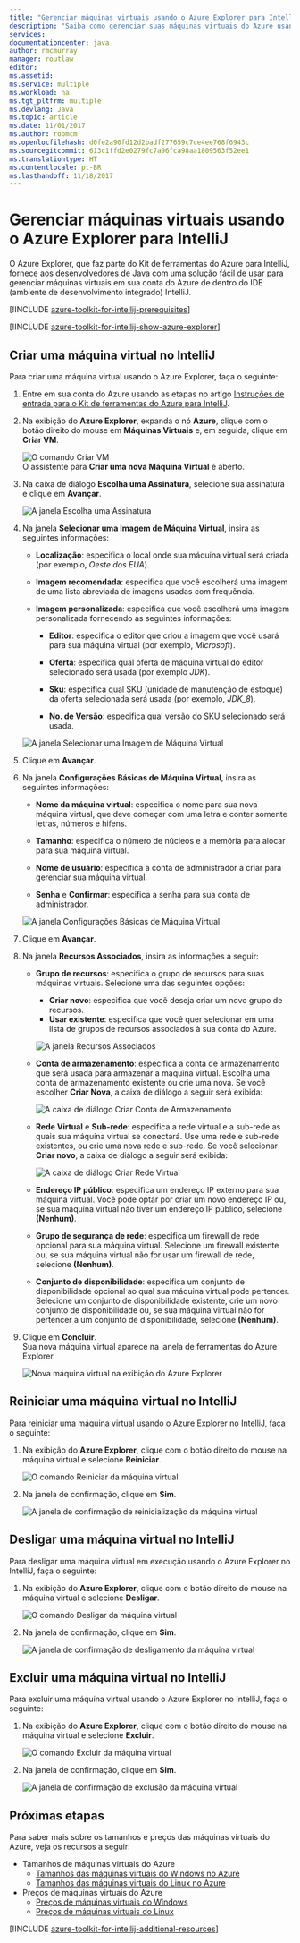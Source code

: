 ```yaml
---
title: "Gerenciar máquinas virtuais usando o Azure Explorer para IntelliJ"
description: "Saiba como gerenciar suas máquinas virtuais do Azure usando o Azure Explorer para IntelliJ."
services: 
documentationcenter: java
author: rmcmurray
manager: routlaw
editor: 
ms.assetid: 
ms.service: multiple
ms.workload: na
ms.tgt_pltfrm: multiple
ms.devlang: Java
ms.topic: article
ms.date: 11/01/2017
ms.author: robmcm
ms.openlocfilehash: d0fe2a90fd12d2badf277659c7ce4ee768f6943c
ms.sourcegitcommit: 613c1ffd2e0279fc7a96fca98aa1809563f52ee1
ms.translationtype: HT
ms.contentlocale: pt-BR
ms.lasthandoff: 11/18/2017
---
```

# <a name="manage-virtual-machines-by-using-the-azure-explorer-for-intellij"></a>Gerenciar máquinas virtuais usando o Azure Explorer para IntelliJ

O Azure Explorer, que faz parte do Kit de ferramentas do Azure para IntelliJ, fornece aos desenvolvedores de Java com uma solução fácil de usar para gerenciar máquinas virtuais em sua conta do Azure de dentro do IDE (ambiente de desenvolvimento integrado) IntelliJ.

[!INCLUDE [azure-toolkit-for-intellij-prerequisites](../includes/azure-toolkit-for-intellij-prerequisites.md)]

[!INCLUDE [azure-toolkit-for-intellij-show-azure-explorer](../includes/azure-toolkit-for-intellij-show-azure-explorer.md)]

## <a name="create-a-virtual-machine-in-intellij"></a>Criar uma máquina virtual no IntelliJ

Para criar uma máquina virtual usando o Azure Explorer, faça o seguinte: 

1. Entre em sua conta do Azure usando as etapas no artigo [Instruções de entrada para o Kit de ferramentas do Azure para IntelliJ].

2. Na exibição do **Azure Explorer**, expanda o nó **Azure**, clique com o botão direito do mouse em **Máquinas Virtuais** e, em seguida, clique em **Criar VM**. 

   ![O comando Criar VM][CR01]  
    O assistente para **Criar uma nova Máquina Virtual** é aberto.

3. Na caixa de diálogo **Escolha uma Assinatura**, selecione sua assinatura e clique em **Avançar**. 

   ![A janela Escolha uma Assinatura][CR02]

4. Na janela **Selecionar uma Imagem de Máquina Virtual**, insira as seguintes informações:

   * **Localização**: especifica o local onde sua máquina virtual será criada (por exemplo, *Oeste dos EUA*). 

   * **Imagem recomendada**: especifica que você escolherá uma imagem de uma lista abreviada de imagens usadas com frequência.

   * **Imagem personalizada**: especifica que você escolherá uma imagem personalizada fornecendo as seguintes informações:

      * **Editor**: especifica o editor que criou a imagem que você usará para sua máquina virtual (por exemplo, *Microsoft*).

      * **Oferta**: especifica qual oferta de máquina virtual do editor selecionado será usada (por exemplo *JDK*).

      * **Sku**: especifica qual SKU (unidade de manutenção de estoque) da oferta selecionada será usada (por exemplo, *JDK_8*).

      * **No. de Versão**: especifica qual versão do SKU selecionado será usada.

   ![A janela Selecionar uma Imagem de Máquina Virtual][CR03]

5. Clique em **Avançar**. 

6. Na janela **Configurações Básicas de Máquina Virtual**, insira as seguintes informações:

   * **Nome da máquina virtual**: especifica o nome para sua nova máquina virtual, que deve começar com uma letra e conter somente letras, números e hifens.

   * **Tamanho**: especifica o número de núcleos e a memória para alocar para sua máquina virtual.

   * **Nome de usuário**: especifica a conta de administrador a criar para gerenciar sua máquina virtual.

   * **Senha** e **Confirmar**: especifica a senha para sua conta de administrador.

   ![A janela Configurações Básicas de Máquina Virtual][CR04]

7. Clique em **Avançar**. 

8. Na janela **Recursos Associados**, insira as informações a seguir:

   * **Grupo de recursos**: especifica o grupo de recursos para suas máquinas virtuais. Selecione uma das seguintes opções:
      * **Criar novo**: especifica que você deseja criar um novo grupo de recursos.
      * **Usar existente**: especifica que você quer selecionar em uma lista de grupos de recursos associados à sua conta do Azure.

       ![A janela Recursos Associados][CR07]

   * **Conta de armazenamento**: especifica a conta de armazenamento que será usada para armazenar a máquina virtual. Escolha uma conta de armazenamento existente ou crie uma nova. Se você escolher **Criar Nova**, a caixa de diálogo a seguir será exibida:

      ![A caixa de diálogo Criar Conta de Armazenamento][CR05]

   * **Rede Virtual** e **Sub-rede**: especifica a rede virtual e a sub-rede as quais sua máquina virtual se conectará. Use uma rede e sub-rede existentes, ou crie uma nova rede e sub-rede. Se você selecionar **Criar novo**, a caixa de diálogo a seguir será exibida:

      ![A caixa de diálogo Criar Rede Virtual][CR06]

   * **Endereço IP público**: especifica um endereço IP externo para sua máquina virtual. Você pode optar por criar um novo endereço IP ou, se sua máquina virtual não tiver um endereço IP público, selecione **(Nenhum)**. 

   * **Grupo de segurança de rede**: especifica um firewall de rede opcional para sua máquina virtual. Selecione um firewall existente ou, se sua máquina virtual não for usar um firewall de rede, selecione **(Nenhum)**. 

   * **Conjunto de disponibilidade**: especifica um conjunto de disponibilidade opcional ao qual sua máquina virtual pode pertencer. Selecione um conjunto de disponibilidade existente, crie um novo conjunto de disponibilidade ou, se sua máquina virtual não for pertencer a um conjunto de disponibilidade, selecione **(Nenhum)**.

9. Clique em **Concluir**.  
    Sua nova máquina virtual aparece na janela de ferramentas do Azure Explorer. 

   ![Nova máquina virtual na exibição do Azure Explorer][CR08]

## <a name="restart-a-virtual-machine-in-intellij"></a>Reiniciar uma máquina virtual no IntelliJ

Para reiniciar uma máquina virtual usando o Azure Explorer no IntelliJ, faça o seguinte:

1. Na exibição do **Azure Explorer**, clique com o botão direito do mouse na máquina virtual e selecione **Reiniciar**.

   ![O comando Reiniciar da máquina virtual][RE01]

2. Na janela de confirmação, clique em **Sim**. 

   ![A janela de confirmação de reinicialização da máquina virtual][RE02]

## <a name="shut-down-a-virtual-machine-in-intellij"></a>Desligar uma máquina virtual no IntelliJ

Para desligar uma máquina virtual em execução usando o Azure Explorer no IntelliJ, faça o seguinte:

1. Na exibição do **Azure Explorer**, clique com o botão direito do mouse na máquina virtual e selecione **Desligar**.

   ![O comando Desligar da máquina virtual][SH01]

2. Na janela de confirmação, clique em **Sim**. 

   ![A janela de confirmação de desligamento da máquina virtual][SH02]

## <a name="delete-a-virtual-machine-in-intellij"></a>Excluir uma máquina virtual no IntelliJ

Para excluir uma máquina virtual usando o Azure Explorer no IntelliJ, faça o seguinte:

1. Na exibição do **Azure Explorer**, clique com o botão direito do mouse na máquina virtual e selecione **Excluir**.

   ![O comando Excluir da máquina virtual][DE01]

2. Na janela de confirmação, clique em **Sim**. 

   ![A janela de confirmação de exclusão da máquina virtual][DE02]

## <a name="next-steps"></a>Próximas etapas

Para saber mais sobre os tamanhos e preços das máquinas virtuais do Azure, veja os recursos a seguir:

* Tamanhos de máquinas virtuais do Azure
  * [Tamanhos das máquinas virtuais do Windows no Azure]
  * [Tamanhos das máquinas virtuais do Linux no Azure]
* Preços de máquinas virtuais do Azure
  * [Preços de máquinas virtuais do Windows]
  * [Preços de máquinas virtuais do Linux]

[!INCLUDE [azure-toolkit-for-intellij-additional-resources](../includes/azure-toolkit-for-intellij-additional-resources.md)]

<!-- URL List -->

[Instruções de entrada para o Kit de ferramentas do Azure para IntelliJ]: ./azure-toolkit-for-intellij-sign-in-instructions.md
[Tamanhos das máquinas virtuais do Windows no Azure]: /azure/virtual-machines/virtual-machines-windows-sizes
[Tamanhos das máquinas virtuais do Linux no Azure]: /azure/virtual-machines/virtual-machines-linux-sizes
[Preços de máquinas virtuais do Windows]: /pricing/details/virtual-machines/windows/
[Preços de máquinas virtuais do Linux]: /pricing/details/virtual-machines/linux/

<!-- IMG List -->

[RE01]: media/azure-toolkit-for-intellij-managing-virtual-machines-using-azure-explorer/RE01.png
[RE02]: media/azure-toolkit-for-intellij-managing-virtual-machines-using-azure-explorer/RE02.png

[SH01]: media/azure-toolkit-for-intellij-managing-virtual-machines-using-azure-explorer/SH01.png
[SH02]: media/azure-toolkit-for-intellij-managing-virtual-machines-using-azure-explorer/SH02.png

[DE01]: media/azure-toolkit-for-intellij-managing-virtual-machines-using-azure-explorer/DE01.png
[DE02]: media/azure-toolkit-for-intellij-managing-virtual-machines-using-azure-explorer/DE02.png

[CR01]: media/azure-toolkit-for-intellij-managing-virtual-machines-using-azure-explorer/CR01.png
[CR02]: media/azure-toolkit-for-intellij-managing-virtual-machines-using-azure-explorer/CR02.png
[CR03]: media/azure-toolkit-for-intellij-managing-virtual-machines-using-azure-explorer/CR03.png
[CR04]: media/azure-toolkit-for-intellij-managing-virtual-machines-using-azure-explorer/CR04.png
[CR05]: media/azure-toolkit-for-intellij-managing-virtual-machines-using-azure-explorer/CR05.png
[CR06]: media/azure-toolkit-for-intellij-managing-virtual-machines-using-azure-explorer/CR06.png
[CR07]: media/azure-toolkit-for-intellij-managing-virtual-machines-using-azure-explorer/CR07.png
[CR08]: media/azure-toolkit-for-intellij-managing-virtual-machines-using-azure-explorer/CR08.png
